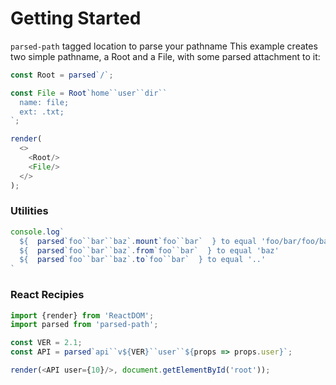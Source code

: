 # Getting Started

`parsed-path` tagged location to parse your pathname
This example creates two simple pathname,
a Root and a File, with some parsed attachment to it:

```js
const Root = parsed`/`;

const File = Root`home``user``dir``
  name: file;
  ext: .txt;
`;

render(
  <>
    <Root/>
    <File/>
  </>
);
```

### Utilities

```js
console.log`
  ${  parsed`foo``bar``baz`.mount`foo``bar`  } to equal 'foo/bar/foo/bar/baz'
  ${  parsed`foo``bar``baz`.from`foo``bar`  } to equal 'baz'
  ${  parsed`foo``bar``baz`.to`foo``bar`  } to equal '..'
`
```

### React Recipies

```js
import {render} from 'ReactDOM';
import parsed from 'parsed-path';

const VER = 2.1;
const API = parsed`api``v${VER}``user``${props => props.user}`;

render(<API user={10}/>, document.getElementById('root'));
```
